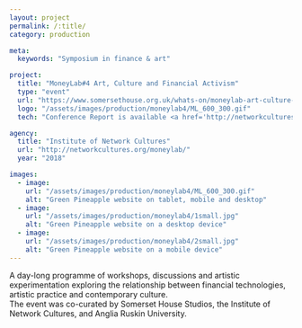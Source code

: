 ```yaml
---
layout: project
permalink: /:title/
category: production

meta:
  keywords: "Symposium in finance & art"

project:
  title: "MoneyLab#4 Art, Culture and Financial Activism"
  type: "event"
  url: "https://www.somersethouse.org.uk/whats-on/moneylab-art-culture-and-financial-activism"
  logo: "/assets/images/production/moneylab4/ML_600_300.gif"
  tech: "Conference Report is available <a href='http://networkcultures.org/moneylab/2017/12/07/moneylab4-program-announced/'> here</a>"

agency:
  title: "Institute of Network Cultures"
  url: "http://networkcultures.org/moneylab/"
  year: "2018"

images:
  - image:
    url: "/assets/images/production/moneylab4/ML_600_300.gif"
    alt: "Green Pineapple website on tablet, mobile and desktop"
  - image:
    url: "/assets/images/production/moneylab4/1small.jpg"
    alt: "Green Pineapple website on a desktop device"
  - image:
    url: "/assets/images/production/moneylab4/2small.jpg"
    alt: "Green Pineapple website on a mobile device"
---
```

<p>A day-long programme of workshops, discussions and artistic experimentation exploring the relationship between financial technologies, artistic practice and contemporary culture. <br>
The event was co-curated by Somerset House Studios, the Institute of Network Cultures, and Anglia Ruskin University. </p>
